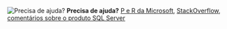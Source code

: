 <Token>![Precisa de ajuda?](media/needhelp_person_icon.png)  **Precisa de ajuda?** [P e R da Microsoft](/answers/products/sql-server), [StackOverflow](https://stackoverflow.com/questions/tagged/sql-server), [comentários sobre o produto SQL Server](https://feedback.azure.com/forums/908035-sql-server)</Token>